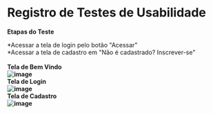 # Registro de Testes de Usabilidade

<b>Etapas do Teste</b>
<br>

*Acessar a tela de login pelo botão "Acessar" <br>
*Acessar a tela de cadastro em "Não é cadastrado? Inscrever-se"
<br>
<br>
<b>Tela de Bem Vindo
<br>
![image](https://user-images.githubusercontent.com/98265702/236705159-594457d1-1013-48f2-bcb9-daea86c9633e.png)
<br>
Tela de Login
<br>
![image](https://user-images.githubusercontent.com/98265702/236704680-efa5fac6-429d-4a27-a801-00defa35a89e.png)
<br>
Tela de Cadastro
<br>
![image](https://user-images.githubusercontent.com/98265702/236705077-06c1b297-c10e-41f9-924d-5cbc61f8c403.png)
